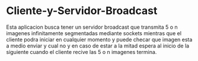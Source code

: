 # Cliente-y-Servidor-Broadcast

Esta aplicacion busca tener un servidor broadcast que transmita 5 o n imagenes infinitamente segmentadas mediante sockets
mientras que el cliente podra iniciar en cualquier momento y puede checar que imagen esta a medio enviar y cual no y en caso de estar a la mitad espera al inicio de la siguiente
cuando el cliente recive las 5 o n imagenes termina.
